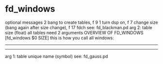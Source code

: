 # fd_windows 



 

 

optional messages
2 bang to create tables, f 9
1 turn dsp on, f 7
change size
(bang again after size change), f 17
fdch
see: fd_blackman.pd
arg 2: table size (float)
all tables need 2 arguments
OVERVIEW OF FD_WINDOWS
[fd_windows $0 SIZE]
this is how you call all windows:
***********************************
***********************************
arg 1: table unique name (symbol)
see: fd_gauss.pd


 
